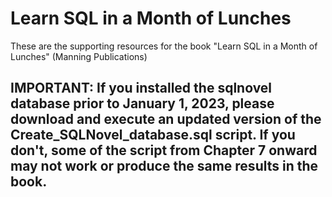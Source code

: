 # Learn SQL in a Month of Lunches
These are the supporting resources for the book "Learn SQL in a Month of Lunches" (Manning Publications)
## **IMPORTANT:** If you installed the sqlnovel database prior to January 1, 2023, please download and execute an updated version of the **Create_SQLNovel_database.sql** script. If you don't, some of the script from Chapter 7 onward may not work or produce the same results in the book.
